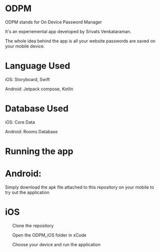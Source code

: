 # ODPM

ODPM stands for On Device Password Manager

It's an experiemental app developed by Srivats Venkataraman.

The whole idea behind the app is all your website passwords are saved on your mobile device.

# Language Used
iOS: Storyboard, Swift

Android: Jetpack compose, Kotlin

# Database Used
iOS: Core Data

Android: Rooms Database

# Running the app

<h1>Android:</h1>
Simply download the apk file attached to this repository on your mobile to try out the application

<h1>iOS</h1>
<ol>Clone the repository</ol>
<ol>Open the ODPM_iOS folder in xCode</ol>
<ol>Choose your device and run the application</ol>

